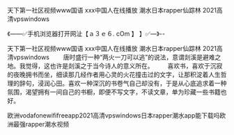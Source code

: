 天下第一社区视频www国语
ххх中国人在线播放
潮水日本rapper仙踪林
2021高清vpswindows


《——✅手机浏览器打开网沚【ａ３ｅ６. cOm 】 】✅—》--

天下第一社区视频www国语
ххх中国人在线播放
潮水日本rapper仙踪林
2021高清vpswindows
　　唐时盛行一种“两火一刀可以逃”的说法，意谓剡溪是避难之地。我觉得，这也许是剡溪之于当今诗人的意义所在。
　　喜欢书，喜欢于沉寂的夜晚拥书而坐，细读那几经作者用心灵的火花撞击过的文字，让那积淀着人生哲理的辞句，浸润心田。喜欢一种深沉的书卷气自己却没有，于是从心底追求着一种氛围，渴望拥有一间自己的书橱，即便不写文字，不读文章，单为珍藏一些书籍也好。





欧洲vodafonewififreeapp2021高清vpswindows日本rapper潮水app能下载吗欧洲最强rapper潮水视频
